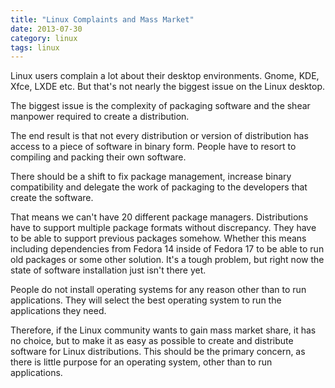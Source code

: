 ```yaml
---
title: "Linux Complaints and Mass Market"
date: 2013-07-30
category: linux
tags: linux
---
```


Linux users complain a lot about their desktop environments. Gnome, KDE, Xfce, LXDE  etc. But that's not nearly the biggest issue on the Linux desktop.

The biggest issue is the complexity of packaging software and the shear manpower required to create a distribution.

The end result is that not every distribution or version of distribution has access to a piece of software in binary form. People have to resort to compiling and packing their own software.

There should be a shift to fix package management, increase binary compatibility and delegate the work of packaging to the developers that create the software.

That means we can't have 20 different package managers. Distributions have to support multiple package formats without discrepancy. They have to be able to support previous packages somehow. Whether this means including dependencies from Fedora 14 inside of Fedora 17 to be able to run old packages or some other solution. It's a tough problem, but right now the state of software installation just isn't there yet.

People do not install operating systems for any reason other than to run applications. They will select the best operating system to run the applications they need.

Therefore, if the Linux community wants to gain mass market share, it has no choice, but to make it as easy as possible to create and distribute software for Linux distributions. This should be the primary concern, as there is little purpose for an operating system, other than to run applications.
